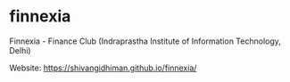 # finnexia
Finnexia - Finance Club (Indraprastha Institute of Information Technology, Delhi)

Website: https://shivangidhiman.github.io/finnexia/
